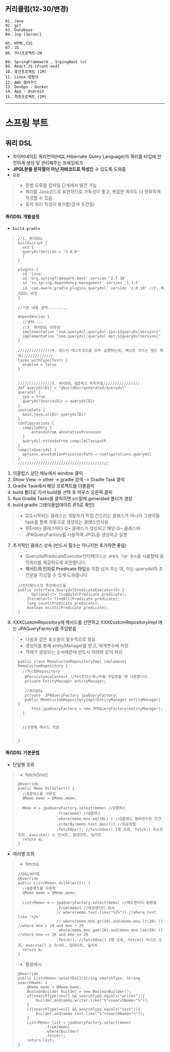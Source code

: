 ## 커리큘럼(12-30/변경)
```
01. Java
02. git
03. Database 
04. Jsp [Server]

05. HTML,CSS 
07. JS
06. 미니프로젝트-2W

08. SpringFramework , SrpingBoot (v)
09. React JS [Front-end]
10. 중간프로젝트 (1M)
11. Linux 명령어
12. AWS 클라우드
13. DevOps - Docker
14. App - Android
15. 최종프로젝트 (1M)
```
---

# 스프링 부트
## 쿼리 DSL
+ 하이버네이트 쿼리언어(HQL:Hibernate Query Language)의 쿼리를 타입에 안전하게 생성 및 관리해주는 프레임워크
+ **JPQL문을 문자열이 아닌 자바코드로 작성**할 수 있도록 도와줌
+ ``장점``
> + 문법 오류를 컴파일 단계에서 발견 가능
> + 쿼리를 Java코드로 표현하므로 가독성이 좋고, 복잡한 쿼리도 더 명확하게 작성할 수 있음
> + 동적 쿼리 작성이 용이함(검색 조건절)

#### 쿼리DSL 개발설정
+ ``build.gradle``
> ```
> //1. 쿼리DSL
> buildscript {
> 	ext {
> 	queryDslVersion = "5.0.0"
> 	}
> }
> 
> plugins {
> 	id 'java'
> 	id 'org.springframework.boot' version '2.7.18' 
> 	id 'io.spring.dependency-management' version '1.1.5'
> 	id 'com.ewerk.gradle.plugins.querydsl' version '1.0.10' //2. 쿼리DSL 버전
> }
> 
> //기본 내용 생략.........
> 
> dependencies {
> 	//생략....
> 	//3. 쿼리DSL 의존성
> 	implementation "com.querydsl:querydsl-jpa:${queryDslVersion}"
> 	implementation "com.querydsl:querydsl-apt:${queryDslVersion}"
> }
> 
> ///////////////4. 빌드시 테스트코드를 모두 실행하는데, 테스트 코드는 빌드 제외//////////////
> tasks.withType(Test) {
> 	enabled = false
> }
> 
> 
> ///////////////5. 쿼리DSL Q클래스 위치지정////////////////
> def querydslDir = "$buildDir/generated/querydsl"
> querydsl {
> 	jpa = true
> 	querydslSourcesDir = querydslDir
> }
> sourceSets {
> 	main.java.srcDir querydslDir
> }
> configurations {
> 	compileOnly {
> 		extendsFrom annotationProcessor
> 	}
> 	querydsl.extendsFrom compileClasspath
> }
> compileQuerydsl {
> 	options.annotationProcessorPath = configurations.querydsl
> }
> ////////////////////////////////////////
> ```

1. 이클립스 상단 메뉴에서 window 클릭
2. Show View -> other -> gradle 검색 -> Gradle Task 클릭
3. Gradle Task에서 해당 프로젝트를 더블클릭
4. build 폴더로 가서 build를 선택 후 마우스 오른쪽 클릭
5. Run Gradle Tasks를 클릭하면 src밑에 generated 폴더가 생성
6. build.gradle 그레이들업데이트 (F5로 확인)
> + Q로시작되는 클래스는 개발자가 직접 건드리는 클래스가 아니라 그레이들task를 통해 자동으로 생성되는 클래스만사용
> + @Entity 클래스마다 Q~ 클래스가 생성되고 해당 Q~ 클래스와 JPAQueryFactory를 사용하여 JPQL을 생성하고 실행
7. 추가적인 클래스 상속 (반드시 필수는 아니지만 추가하면 좋음)
> + QuerydslPredicateExecutor인터페이스는 `JPA의 기본 함수`를 사용할때 동적쿼리를 제공하도록 지원합니다.
> + **메서드의 인자로 Predicate 타입**을 직접 넘겨 주는 데, 이는 querydsl의 조건문을 작성할 수 있게 도와줍니다
>
> ```
> //인터페이스의 추상메서드들
> public interface QuerydslPredicateExecutor<T> {
> 		Optional<T> findById(Predicate predicate);
>     Iterable<T> findAll(Predicate predicate);
>     long count(Predicate predicate);
>     boolean exists(Predicate predicate);
> }
> ```
8. XXXCustomRepository에 메서드를 선언하고 XXXCustomRepositoryImpl 에는 JPAQueryFactory를 주입받음
> + 다음과 같은 요소들이 필수적으로 필요
> + 생성자를 통해 entityManager를 받고, 매개변수에 저장
> + 객체가 생성되는 순서때문에 반드시 아래와 같이 처리
>
> ```
> public class MemoCustomRepositoryImpl implements MemoCustomRepository {
> 	//커스텀Repository
>    @PersistenceContext //퍼시트턴스매니저를 주입받을 때 사용합니다.
>    private EntityManager entityManager;
>    
>    //쿼리DSL
>    private  JPAQueryFactory jpaQueryFactory;
>    public MemoCustomRepositoryImpl(EntityManager entityManager) {
>    	this.jpaQueryFactory = new JPAQueryFactory(entityManager);
> 	}
> 
> 
> 	//구현체 메서드 작성
> 
> 
> }
> ```

#### 쿼리DSL 기본문법
+ 단일행 조회
> + fetchOne()
> 
> ```
> @Override
> public Memo dslSelect() {
> 	//Q클래스를 사용함
> 	QMemo memo = QMemo.memo;
> 	
> 	Memo m = jpaQueryFactory.select(memo) //Q클래스
> 				   .from(memo) //Q클래스
> 				   .where(memo.mno.eq(10L) ) //Q클래스 멤버변수로 조건
> 				   .orderBy(memo.text.desc()) //차순정렬
> 				   .fetchOne(); //fetchOne() 1행 조회, fetch() 리스트 조회, execute() 는 인서트, 업데이트, 딜리트
> 	return m;
> }
> ```

+ 여러행 조회
> + fetch()
>
> ```
> //DSL여러행
> @Override
> public List<Memo> dslSelect2() {
> 	//Q클래스를 사용함
> 	QMemo memo = QMemo.memo;
> 	
> 	List<Memo> m = jpaQueryFactory.select(memo) //메모엔티티 컬럼을
> 				   .from(memo) //메모엔티티 에서
> 				   //.where(memo.text.like("%2%")) //where text like '%2%' 
> 				   //.where(memo.mno.gt(10).and(memo.mno.lt(20) )) //where mno > 10 and mno < 20
> 				   .where(memo.mno.goe(10).and(memo.mno.loe(20) )) //where mno >= 10 and mno <= 20 
> 				   .fetch(); //fetchOne() 1행 조회, fetch() 리스트 조회, execute() 는 인서트, 업데이트, 딜리트
> 	return m;
> }
> ```
>
> + 활용예시
> ```
> @Override
> public List<Memo> selectDsl3(String searchType, String searchName) {
>     QMemo memo = QMemo.memo;
>     BooleanBuilder builder = new BooleanBuilder();
>     if(searchType!=null && searchType.equals("writer")){
>         builder.and(memo.writer.like("%"+searchName+"%"));
>     }
>     if(searchType!=null && searchType.equals("text")){
>         builder.and(memo.text.like("%"+searchName+"%"));
>     }
>     List<Memo> list = jpaQueryFactory.select(memo)
>             .from(memo)
>             .where(builder)
>             .fetch();
>     return list;
> }
> ```